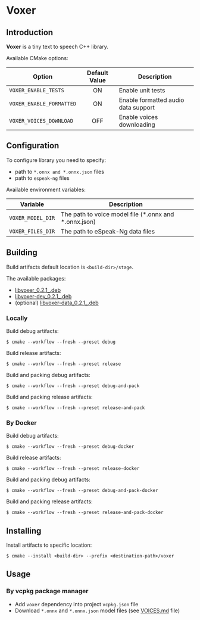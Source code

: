 # Voxer

## Introduction

**Voxer** is a tiny text to speech C++ library.

Available CMake options:

| Option                   | Default Value | Description                         |
|--------------------------|:-------------:|-------------------------------------|
| `VOXER_ENABLE_TESTS`     |      ON       | Enable unit tests                   |
| `VOXER_ENABLE_FORMATTED` |      ON       | Enable formatted audio data support |
| `VOXER_VOICES_DOWNLOAD`  |      OFF      | Enable voices downloading           |

## Configuration

To configure library you need to specify:

* path to `*.onnx and *.onnx.json` files
* path to `espeak-ng` files

Available environment variables:

| Variable          | Description                                           |
|-------------------|-------------------------------------------------------|
| `VOXER_MODEL_DIR` | The path to voice model file (*.onnx and *.onnx.json) |
| `VOXER_FILES_DIR` | The path to eSpeak-Ng data files                      |

## Building

Build artifacts default location is `<build-dir>/stage`.

The available packages:
 * [libvoxer_0.2.1_.deb](build-debug/libvoxer_0.2.1_.deb)
 * [libvoxer-dev_0.2.1_.deb](build-debug/libvoxer-dev_0.2.1_.deb)
 * (optional) [libvoxer-data_0.2.1_.deb](build-debug/libvoxer-data_0.2.1_.deb)

### Locally

Build debug artifacts:

```shell
$ cmake --workflow --fresh --preset debug
```

Build release artifacts:

```shell
$ cmake --workflow --fresh --preset release
```

Build and packing debug artifacts:

```shell
$ cmake --workflow --fresh --preset debug-and-pack
```

Build and packing release artifacts:

```shell
$ cmake --workflow --fresh --preset release-and-pack
```

### By Docker

Build debug artifacts:

```shell
$ cmake --workflow --fresh --preset debug-docker
```

Build release artifacts:

```shell
$ cmake --workflow --fresh --preset release-docker
```

Build and packing debug artifacts:

```shell
$ cmake --workflow --fresh --preset debug-and-pack-docker
```

Build and packing release artifacts:

```shell
$ cmake --workflow --fresh --preset release-and-pack-docker
```

## Installing

Install artifacts to specific location:

```shell
$ cmake --install <build-dir> --prefix <destination-path>/voxer
```

## Usage

### By vcpkg package manager

* Add `voxer` dependency into project `vcpkg.json` file
* Download `*.onnx` and `*.onnx.json` model files (see [VOICES.md](VOICES.md) file)
